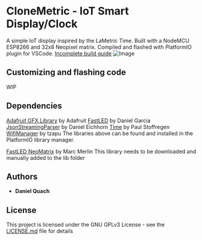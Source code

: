 # CloneMetric - IoT Smart Display/Clock

A simple IoT display inspired by the LaMetric Time. 
Built with a NodeMCU ESP8266 and 32x8 Neopixel matrix.
Compiled and flashed with PlatformIO plugin for VSCode.
[Incomplete build guide](https://imgur.com/gallery/VMxkOoG)
![Image](https://i.imgur.com/S9esli8.jpg)

## Customizing and flashing code

WIP

## Dependencies

[Adafruit GFX Library](https://github.com/adafruit/Adafruit-GFX-Library) by Adafruit
[FastLED](https://github.com/FastLED/FastLED) by Daniel Garcia
[JsonStreamingParser](https://github.com/squix78/json-streaming-parser) by Daniel Eichhorn
[Time](https://github.com/PaulStoffregen/Time) by Paul Stoffregen
[WifiManager](https://github.com/tzapu/WiFiManager) by tzapu
The libraries above can be found and installed in the PlatformIO library manager. 

[FastLED NeoMatrix](https://github.com/marcmerlin/FastLED_NeoMatrix) by Marc Merlin
This library needs to be downloaded and manually added to the lib folder

## Authors

* **Daniel Quach**

## License

This project is licensed under the GNU GPLv3 License - see the [LICENSE.md](LICENSE.md) file for details

 